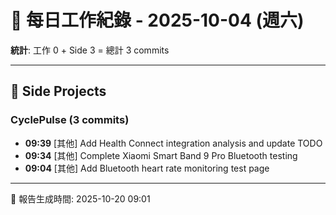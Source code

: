 # 📅 每日工作紀錄 - 2025-10-04 (週六)

**統計**: 工作 0 + Side 3 = 總計 3 commits

---

## 🎨 Side Projects

### CyclePulse (3 commits)

- **09:39** [其他] Add Health Connect integration analysis and update TODO
- **09:34** [其他] Complete Xiaomi Smart Band 9 Pro Bluetooth testing
- **09:04** [其他] Add Bluetooth heart rate monitoring test page

---

📅 報告生成時間: 2025-10-20 09:01
